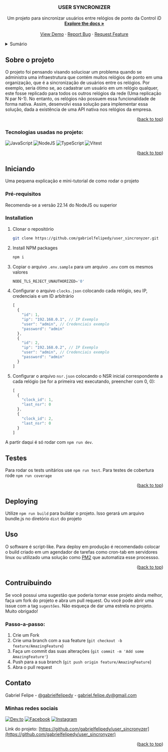 <!-- Improved compatibility of back to top link: See: https://github.com/othneildrew/Best-README-Template/pull/73 -->
<a id="readme-top"></a>
<!--
*** Thanks for checking out the Best-README-Template. If you have a suggestion
*** that would make this better, please fork the repo and create a pull request
*** or simply open an issue with the tag "enhancement".
*** Don't forget to give the project a star!
*** Thanks again! Now go create something AMAZING! :D
-->



<!-- PROJECT SHIELDS -->
<!--
*** I'm using markdown "reference style" links for readability.
*** Reference links are enclosed in brackets [ ] instead of parentheses ( ).
*** See the bottom of this document for the declaration of the reference variables
*** for contributors-url, forks-url, etc. This is an optional, concise syntax you may use.
*** https://www.markdownguide.org/basic-syntax/#reference-style-links
-->
<!-- PROJECT LOGO -->
<br />
<div align="center">
<!--   <a href="https://github.com/othneildrew/Best-README-Template">
    <img src="images/logo.png" alt="Logo" width="80" height="80">
  </a> -->

  <h3 align="center">USER SYNCRONIZER</h3>

  <p align="center">
    Um projeto para sincronizar usuários entre relógios de ponto da Control iD
    <br />
    <a href="https://github.com/othneildrew/Best-README-Template"><strong>Explore the docs »</strong></a>
    <br />
    <br />
    <a href="https://github.com/othneildrew/Best-README-Template">View Demo</a>
    &middot;
    <a href="https://github.com/othneildrew/Best-README-Template/issues/new?labels=bug&template=bug-report---.md">Report Bug</a>
    &middot;
    <a href="https://github.com/othneildrew/Best-README-Template/issues/new?labels=enhancement&template=feature-request---.md">Request Feature</a>
  </p>
</div>



<!-- TABLE OF CONTENTS -->
<details>
  <summary>Sumário</summary>
  <ol>
    <li>
      <a href="#about-the-project">Sobre o Projeto</a>
      <ul>
        <li><a href="#built-with">Feito com</a></li>
      </ul>
    </li>
    <li>
      <a href="#getting-started">Iniciando</a>
      <ul>
        <li><a href="#prerequisites">Pré-requisitos</a></li>
        <li><a href="#installation">Instalação</a></li>
      </ul>
    </li>
    <li><a href="#testes">Testes</a></li>
    <li><a href="#deploying">Deploying</a></li>
    <li><a href="#usage">Uso</a></li>
    <li><a href="#roadmap">Roadmap</a></li>
    <li><a href="#contributing">Como contribuir</a></li>
    <li><a href="#license">Licença</a></li>
    <li><a href="#contact">Contato</a></li>
    <li><a href="#acknowledgments">Agradecimentos</a></li>
  </ol>
</details>



<!-- ABOUT THE PROJECT -->
## Sobre o projeto

O projeto foi pensando visando solucioar um problema quando se administra uma infraestrutura que contém muitos relógios de ponto em uma organização, que é a sincronização de usuários entre os relógios. Por exemplo, seria ótimo se, ao cadastrar um usuário em um relógio qualquer, este fosse replicado para todos os outros relógios da rede (Uma replicação N par N-1). No entanto, os relógios não possuem essa funcionalidade de forma nativa. Assim, desenvolvi essa solução para implementar essa solução, dada a existência de uma API nativa nos relógios da empresa.

<p align="right">(<a href="#readme-top">back to top</a>)</p>

### Tecnologias usadas no projeto:

![JavaScript](https://img.shields.io/badge/javascript-%23323330.svg?style=for-the-badge&logo=javascript&logoColor=%23F7DF1E)
![NodeJS](https://img.shields.io/badge/node.js-6DA55F?style=for-the-badge&logo=node.js&logoColor=white)
![TypeScript](https://img.shields.io/badge/typescript-%23007ACC.svg?style=for-the-badge&logo=typescript&logoColor=white)
![Vitest](https://img.shields.io/badge/-Vitest-252529?style=for-the-badge&logo=vitest&logoColor=FCC72B)

<p align="right">(<a href="#readme-top">back to top</a>)</p>


## Iniciando

Uma pequena explicação e mini-tutorial de como rodar o projeto

### Pré-requisitos

Recomenda-se a versão 22.14 do NodeJS ou superior

### Installation

1. Clonar o repositório
   ```sh
   git clone https://github.com/gabrielfelipedy/user_sincronyzer.git
   ```
2. Install NPM packages
   ```sh
   npm i
   ```
3. Copiar o arquivo `.env.sample` para um arquivo `.env` com os mesmos valores
   ```js
   NODE_TLS_REJECT_UNAUTHORIZED='0'
   ```
4. Configurar o arquivo `clocks.json` colocando cada relógio, seu IP, credenciais e um ID arbitrário
   ```js
   [
     {
       "id": 1,
       "ip": "192.168.0.1", // IP Exemplo
       "user": "admin", // Credenciais exemplo
       "password": "admin"
     },
     {
       "id": 2,
       "ip": "192.168.0.2", // IP Exemplo
       "user": "admin", // Credenciais exemplo
       "password": "admin"
     }
   ]
   ```

5. Configurar o arquivo `nsr.json` colocando o NSR inicial correspondente a cada relógio (se for a primeira vez executando, preencher com 0, 0):
   ```js
   [
     {
       "clock_id": 1,
       "last_nsr": 0
     },
     {
       "clock_id": 2,
       "last_nsr": 0
     }
   ]
   ```

A partir daqui é só rodar com `npm run dev`.

## Testes

Para rodar os tests unitários use `npm run test`. Para testes de cobertura rode `npm run coverage`

<p align="right">(<a href="#readme-top">back to top</a>)</p>

## Deploying

Utilize `npm run build` para buildar o projeto. Isso gerará um arquivo bundle.js no diretório `dist` do projeto

<!-- USAGE EXAMPLES -->
## Uso

O software é script-like. Para deploy em produção é recomendado colocar o build criado em um agendador de tarefas como cron-tab em servidores linux ou utilizado uma solução como [PM2](https://pm2.keymetrics.io/) que automatiza esse processso.

<p align="right">(<a href="#readme-top">back to top</a>)</p>



<!-- CONTRIBUTING -->
## Contruibuindo

Se você possui uma sugestão que poderia tornar esse projeto ainda melhor, faça um fork do projeto e abra um pull request. Ou você pode abrir uma issue com a tag `sugestões`. Não esqueça de dar uma estrela no projeto. Muito obrigado!

### Passo-a-passo:

1. Crie um Fork
2. Crie uma branch com a sua feature (`git checkout -b feature/AmazingFeature`)
3. Faça um commit das suas alterações (`git commit -m 'Add some AmazingFeature'`)
4. Push para a sua branch (`git push origin feature/AmazingFeature`)
5. Abra o pull request


<!-- CONTACT -->
## Contato

Gabriel Felipe - [@gabrielfelipedy](https://twitter.com/gabrielfelipedy) - gabriel.felipe.dy@gmail.com

### Minhas redes sociais

[![Dev.to][devto-shield]][devto-url]
[![Facebook][instagram-shield]][instagram-url]
[![Instagram][facebook-shield]][facebook-url]

Link do projeto: [https://github.com/gabrielfelipedy/user_sincronyzer](https://github.com/gabrielfelipedy/user_sincronyzer)

<p align="right">(<a href="#readme-top">back to top</a>)</p>

[devto-shield]: https://img.shields.io/badge/dev.to-0A0A0A?style=for-the-badge&logo=dev.to&logoColor=white
[devto-url]: https://dev.to/gabrielfelipe
[instagram-shield]: https://img.shields.io/badge/Instagram-%23E4405F.svg?style=for-the-badge&logo=Instagram&logoColor=white
[instagram-url]: https://instagram.com/gabrielfelipedy
[facebook-shield]: https://img.shields.io/badge/Facebook-%231877F2.svg?style=for-the-badge&logo=Facebook&logoColor=white
[facebook-url]: https://facebook.com/gabrielfelipedy
